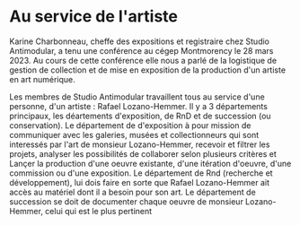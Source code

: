 # Au service de l'artiste
Karine Charbonneau, cheffe des expositions et registraire chez Studio Antimodular, a tenu une conférence au cégep Montmorency le 28 mars 2023. Au cours de cette conférence elle nous a parlé de la logistique de gestion de collection et de mise en exposition de la production d'un artiste en art numérique.

Les membres de Studio Antimodular travaillent tous au service d'une personne, d'un artiste : Rafael Lozano-Hemmer. Il y a 3 départements principaux, les déartements d'exposition, de RnD et de succession (ou conservation). Le département de d'exposition à pour mission de communiquer avec les galeries, musées et collectionneurs qui sont interessés par l'art de monsieur Lozano-Hemmer, recevoir et filtrer les projets, analyser les possibilités de collaborer selon plusieurs critères et Lançer la production d'une oeuvre existante, d'une itération d'oeuvre, d'une commission ou d'une exposition. Le département de Rnd (recherche et développement), lui dois faire en sorte que Rafael Lozano-Hemmer ait accès au matériel dont il a besoin pour son art. Le département de succession se doit de documenter chaque oeuvre de monsieur Lozano-Hemmer, celui qui est le plus pertinent
